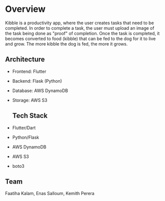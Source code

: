 # Overview
Kibble is a productivity app, where the user creates tasks that need to be completed. In order to complete a task, the user must upload an image of the task being done as "proof" of completion. Once the task is completed, it becomes converted to food (kibble) that can be fed to the dog for it to live and grow. The more kibble the dog is fed, the more it grows.

## Architecture
- Frontend: Flutter
- Backend: Flask (Python)
- Database: AWS DynamoDB
- Storage: AWS S3

  ## Tech Stack
- Flutter/Dart
- Python/Flask
- AWS DynamoDB
- AWS S3
- boto3

## Team
Faatiha Kalam, Enas Salloum, Kemith Perera
